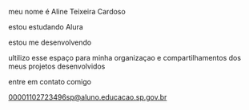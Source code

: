 meu nome é Aline Teixeira Cardoso

estou estudando Alura

estou me desenvolvendo

ultilizo esse espaço para minha organizaçao e compartilhamentos dos meus projetos desenvolvidos

entre em contato comigo

00001102723496sp@aluno.educacao.sp.gov.br
